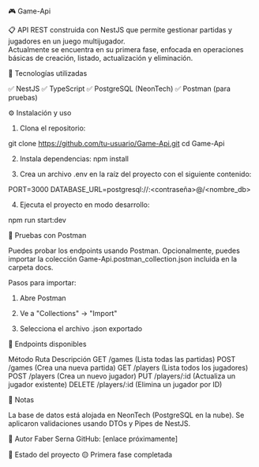 🎮 Game-Api

📋 API REST construida con NestJS que permite gestionar partidas y jugadores en un juego multijugador.  
Actualmente se encuentra en su primera fase, enfocada en operaciones básicas de creación, listado, actualización y eliminación.

🚀 Tecnologías utilizadas

✅ NestJS
✅ TypeScript
✅ PostgreSQL (NeonTech)
✅ Postman (para pruebas)

⚙️ Instalación y uso

1. Clona el repositorio:

git clone https://github.com/tu-usuario/Game-Api.git
cd Game-Api

2. Instala dependencias:
   npm install

3. Crea un archivo .env en la raíz del proyecto con el siguiente contenido:

PORT=3000
DATABASE_URL=postgresql://<usuario>:<contraseña>@<url-neon>/<nombre_db>

4. Ejecuta el proyecto en modo desarrollo:

npm run start:dev

🧪 Pruebas con Postman

Puedes probar los endpoints usando Postman. Opcionalmente, puedes importar la colección Game-Api.postman_collection.json incluida en la carpeta docs.

Pasos para importar:

1. Abre Postman

2. Ve a "Collections" → "Import"

3. Selecciona el archivo .json exportado

📁 Endpoints disponibles

Método Ruta Descripción
GET /games (Lista todas las partidas)
POST /games (Crea una nueva partida)
GET /players (Lista todos los jugadores)
POST /players (Crea un nuevo jugador)
PUT /players/:id (Actualiza un jugador existente)
DELETE /players/:id (Elimina un jugador por ID)

🧠 Notas

La base de datos está alojada en NeonTech (PostgreSQL en la nube).
Se aplicaron validaciones usando DTOs y Pipes de NestJS.

👤 Autor
Faber Serna
GitHub: [enlace próximamente]

📌 Estado del proyecto
🟡 Primera fase completada
